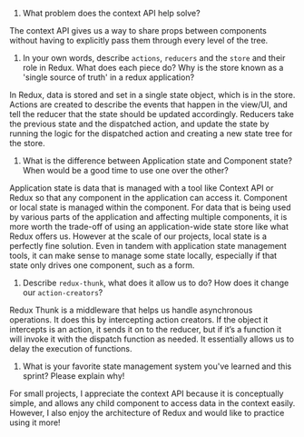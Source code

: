 1. What problem does the context API help solve?

The context API gives us a way to share props between components without having to explicitly pass them through every level of the tree.

1. In your own words, describe `actions`, `reducers` and the `store` and their role in Redux. What does each piece do? Why is the store known as a 'single source of truth' in a redux application?

In Redux, data is stored and set in a single state object, which is in the store. Actions are created to describe the events that happen in the view/UI, and tell the reducer that the state should be updated accordingly. Reducers take the previous state and the dispatched action, and update the state by running the logic for the dispatched action and creating a new state tree for the store. 

1. What is the difference between Application state and Component state? When would be a good time to use one over the other?

Application state is data that is managed with a tool like Context API or Redux so that any component in the application can access it. Component or local state is managed within the component. For data that is being used by various parts of the application and affecting multiple components, it is more worth the trade-off of using an application-wide state store like what Redux offers us. However at the scale of our projects, local state is a perfectly fine solution. Even in tandem with application state management tools, it can make sense to manage some state locally, especially if that state only drives one component, such as a form.

1. Describe `redux-thunk`, what does it allow us to do? How does it change our `action-creators`?

Redux Thunk is a middleware that helps us handle asynchronous operations. It does this by intercepting action creators. If the object it intercepts is an action, it sends it on to the reducer, but if it’s a function it will invoke it with the dispatch function as needed. It essentially allows us to delay the execution of functions.


1. What is your favorite state management system you've learned and this sprint? Please explain why!

For small projects, I appreciate the context API because it is conceptually simple, and allows any child component to access data in the context easily. However, I also enjoy the architecture of Redux and would like to practice using it more!